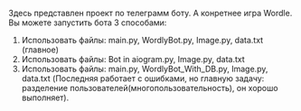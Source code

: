 Здесь представлен проект по телеграмм боту. А конретнее игра Wordle.
Вы можете запустить бота 3 способами:
1. Использовать файлы: main.py, WordlyBot.py, Image.py, data.txt (главное)
2. Использовать файлы: Bot in aiogram.py, Image.py, data.txt
3. Использовать файлы: main.py, WordlyBot_With_DB.py, Image.py, data.txt
(Последняя работает с ошибками, но главную задачу: разделение пользователей(многопользовательность), он хорошо выполняет).
